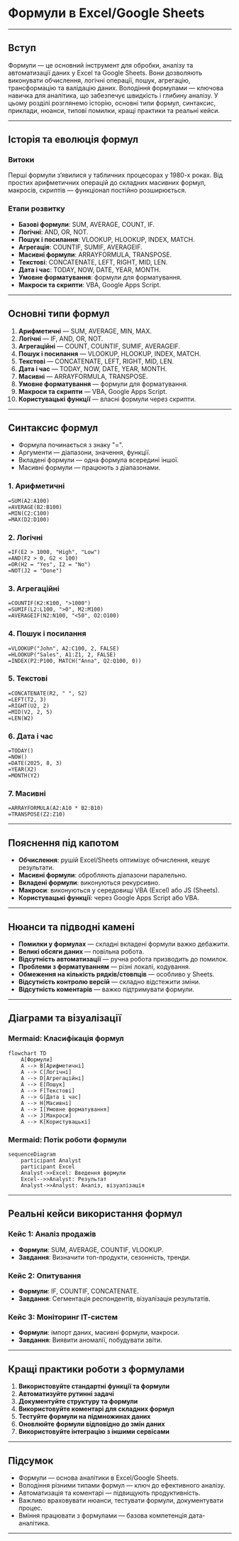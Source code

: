 # Формули в Excel/Google Sheets

---

## Вступ

Формули — це основний інструмент для обробки, аналізу та автоматизації даних у Excel та Google Sheets. Вони дозволяють виконувати обчислення, логічні операції, пошук, агрегацію, трансформацію та валідацію даних. Володіння формулами — ключова навичка для аналітика, що забезпечує швидкість і глибину аналізу. У цьому розділі розглянемо історію, основні типи формул, синтаксис, приклади, нюанси, типові помилки, кращі практики та реальні кейси.

---

## Історія та еволюція формул

### Витоки

Перші формули з’явилися у табличних процесорах у 1980-х роках. Від простих арифметичних операцій до складних масивних формул, макросів, скриптів — функціонал постійно розширюється.

### Етапи розвитку

-   **Базові формули**: SUM, AVERAGE, COUNT, IF.
-   **Логічні**: AND, OR, NOT.
-   **Пошук і посилання**: VLOOKUP, HLOOKUP, INDEX, MATCH.
-   **Агрегація**: COUNTIF, SUMIF, AVERAGEIF.
-   **Масивні формули**: ARRAYFORMULA, TRANSPOSE.
-   **Текстові**: CONCATENATE, LEFT, RIGHT, MID, LEN.
-   **Дата і час**: TODAY, NOW, DATE, YEAR, MONTH.
-   **Умовне форматування**: формули для форматування.
-   **Макроси та скрипти**: VBA, Google Apps Script.

---

## Основні типи формул

1. **Арифметичні** — SUM, AVERAGE, MIN, MAX.
2. **Логічні** — IF, AND, OR, NOT.
3. **Агрегаційні** — COUNT, COUNTIF, SUMIF, AVERAGEIF.
4. **Пошук і посилання** — VLOOKUP, HLOOKUP, INDEX, MATCH.
5. **Текстові** — CONCATENATE, LEFT, RIGHT, MID, LEN.
6. **Дата і час** — TODAY, NOW, DATE, YEAR, MONTH.
7. **Масивні** — ARRAYFORMULA, TRANSPOSE.
8. **Умовне форматування** — формули для форматування.
9. **Макроси та скрипти** — VBA, Google Apps Script.
10. **Користувацькі функції** — власні формули через скрипти.

---

## Синтаксис формул

-   Формула починається з знаку "=".
-   Аргументи — діапазони, значення, функції.
-   Вкладені формули — одна формула всередині іншої.
-   Масивні формули — працюють з діапазонами.

### 1. Арифметичні

```excel
=SUM(A2:A100)
=AVERAGE(B2:B100)
=MIN(C2:C100)
=MAX(D2:D100)
```

### 2. Логічні

```excel
=IF(E2 > 1000, "High", "Low")
=AND(F2 > 0, G2 < 100)
=OR(H2 = "Yes", I2 = "No")
=NOT(J2 = "Done")
```

### 3. Агрегаційні

```excel
=COUNTIF(K2:K100, ">1000")
=SUMIF(L2:L100, ">0", M2:M100)
=AVERAGEIF(N2:N100, "<50", O2:O100)
```

### 4. Пошук і посилання

```excel
=VLOOKUP("John", A2:C100, 2, FALSE)
=HLOOKUP("Sales", A1:Z1, 2, FALSE)
=INDEX(P2:P100, MATCH("Anna", Q2:Q100, 0))
```

### 5. Текстові

```excel
=CONCATENATE(R2, " ", S2)
=LEFT(T2, 3)
=RIGHT(U2, 2)
=MID(V2, 2, 5)
=LEN(W2)
```

### 6. Дата і час

```excel
=TODAY()
=NOW()
=DATE(2025, 8, 3)
=YEAR(X2)
=MONTH(Y2)
```

### 7. Масивні

```excel
=ARRAYFORMULA(A2:A10 * B2:B10)
=TRANSPOSE(Z2:Z10)
```

---

## Пояснення під капотом

-   **Обчислення**: рушій Excel/Sheets оптимізує обчислення, кешує результати.
-   **Масивні формули**: обробляють діапазони паралельно.
-   **Вкладені формули**: виконуються рекурсивно.
-   **Макроси**: виконуються у середовищі VBA (Excel) або JS (Sheets).
-   **Користувацькі функції**: через Google Apps Script або VBA.

---

## Нюанси та підводні камені

-   **Помилки у формулах** — складні вкладені формули важко дебажити.
-   **Великі обсяги даних** — повільна робота.
-   **Відсутність автоматизації** — ручна робота призводить до помилок.
-   **Проблеми з форматуванням** — різні локалі, кодування.
-   **Обмеження на кількість рядків/стовпців** — особливо у Sheets.
-   **Відсутність контролю версій** — складно відстежити зміни.
-   **Відсутність коментарів** — важко підтримувати формули.

---

## Діаграми та візуалізації

### Mermaid: Класифікація формул

```mermaid
flowchart TD
    A[Формули]
    A --> B[Арифметичні]
    A --> C[Логічні]
    A --> D[Агрегаційні]
    A --> E[Пошук]
    A --> F[Текстові]
    A --> G[Дата і час]
    A --> H[Масивні]
    A --> I[Умовне форматування]
    A --> J[Макроси]
    A --> K[Користувацькі]
```

### Mermaid: Потік роботи формули

```mermaid
sequenceDiagram
    participant Analyst
    participant Excel
    Analyst->>Excel: Введення формули
    Excel-->>Analyst: Результат
    Analyst->>Analyst: Аналіз, візуалізація
```

---

## Реальні кейси використання формул

### Кейс 1: Аналіз продажів

-   **Формули**: SUM, AVERAGE, COUNTIF, VLOOKUP.
-   **Завдання**: Визначити топ-продукти, сезонність, тренди.

### Кейс 2: Опитування

-   **Формули**: IF, COUNTIF, CONCATENATE.
-   **Завдання**: Сегментація респондентів, візуалізація результатів.

### Кейс 3: Моніторинг ІТ-систем

-   **Формули**: імпорт даних, масивні формули, макроси.
-   **Завдання**: Виявити аномалії, побудувати звіти.

---

## Кращі практики роботи з формулами

1. **Використовуйте стандартні функції та формули**
2. **Автоматизуйте рутинні задачі**
3. **Документуйте структуру та формули**
4. **Використовуйте коментарі для складних формул**
5. **Тестуйте формули на підмножинах даних**
6. **Оновлюйте формули відповідно до змін даних**
7. **Використовуйте інтеграцію з іншими сервісами**

---

## Підсумок

-   Формули — основа аналітики в Excel/Google Sheets.
-   Володіння різними типами формул — ключ до ефективного аналізу.
-   Автоматизація та коментарі — підвищують продуктивність.
-   Важливо враховувати нюанси, тестувати формули, документувати процес.
-   Вміння працювати з формулами — базова компетенція дата-аналітика.

---

